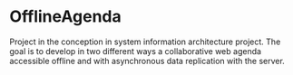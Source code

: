 OfflineAgenda
=============

Project in the conception in system information architecture project. The goal is to develop in two different ways a collaborative web agenda accessible offline and with asynchronous data replication with the server.
